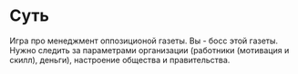 # Суть
Игра про менеджмент оппозиционой газеты.
Вы - босс этой газеты.
Нужно следить за параметрами организации (работники (мотивация и скилл), деньги), настроение общества и правительства.